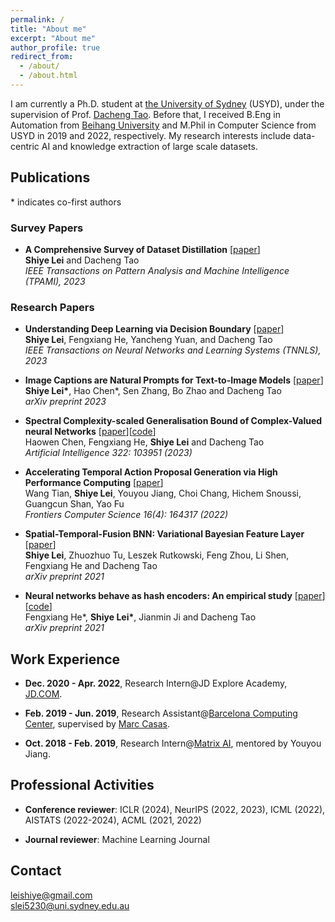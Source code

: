 ```yaml
---
permalink: /
title: "About me"
excerpt: "About me"
author_profile: true
redirect_from: 
  - /about/
  - /about.html
---
```


I am currently a Ph.D. student at [the University of Sydney](https://www.sydney.edu.au/) (USYD), under the supervision of Prof. [Dacheng Tao](https://www.sydney.edu.au/engineering/about/our-people/academic-staff/dacheng-tao.html). Before that, I received B.Eng in Automation from [Beihang University](https://ev.buaa.edu.cn/) and M.Phil in Computer Science from USYD in 2019 and 2022, respectively. My research interests include data-centric AI and knowledge extraction of large scale datasets.



Publications
-----

\* indicates co-first authors

### Survey Papers
- **A Comprehensive Survey of Dataset Distillation** [[paper](https://doi.org/10.1109/TPAMI.2023.3322540)] \
  **Shiye Lei** and Dacheng Tao \
  *IEEE Transactions on Pattern Analysis and Machine Intelligence (TPAMI), 2023*

### Research Papers

- **Understanding Deep Learning via Decision Boundary** [[paper](https://arxiv.org/pdf/2206.01515.pdf)] \
  **Shiye Lei**, Fengxiang He, Yancheng Yuan, and Dacheng Tao \
  *IEEE Transactions on Neural Networks and Learning Systems (TNNLS), 2023*

- **Image Captions are Natural Prompts for Text-to-Image Models** [[paper](https://arxiv.org/pdf/2307.08526.pdf)] \
  **Shiye Lei\***, Hao Chen\*, Sen Zhang, Bo Zhao and Dacheng Tao \
  *arXiv preprint 2023*

- **Spectral Complexity-scaled Generalisation Bound of Complex-Valued neural Networks** [[paper](https://doi.org/10.1016/j.artint.2023.103951)][[code](https://github.com/LeavesLei/cvnn_generalization)] \
  Haowen Chen, Fengxiang He, **Shiye Lei** and Dacheng Tao \
  *Artificial Intelligence 322: 103951 (2023)*


- **Accelerating Temporal Action Proposal Generation via High Performance Computing** [[paper](https://doi.org/10.1007/s11704-021-0173-7)] \
  Wang Tian, **Shiye Lei**, Youyou Jiang, Choi Chang, Hichem Snoussi, Guangcun Shan, Yao Fu \
  *Frontiers Computer Science 16(4): 164317 (2022)*

- **Spatial-Temporal-Fusion BNN: Variational Bayesian Feature Layer** [[paper](https://arxiv.org/pdf/2112.06281.pdf)] \
  **Shiye Lei**, Zhuozhuo Tu, Leszek Rutkowski, Feng Zhou, Li Shen, Fengxiang He and Dacheng Tao \
  *arXiv preprint 2021*

- **Neural networks behave as hash encoders: An empirical study** [[paper](https://arxiv.org/pdf/2101.05490.pdf)][[code](https://github.com/LeavesLei/activation-code)] \
  Fengxiang He\*, **Shiye Lei\***, Jianmin Ji and Dacheng Tao \
  *arXiv preprint 2021*


Work Experience
-----

- **Dec. 2020 - Apr. 2022**, Research Intern@JD Explore Academy, [JD.COM](https://corporate.jd.com/home).

- **Feb. 2019 - Jun. 2019**, Research Assistant@[Barcelona Computing Center](https://www.bsc.es/), supervised by [Marc Casas](https://www.bsc.es/casas-marc).

- **Oct. 2018 - Feb. 2019**, Research Intern@[Matrix AI](https://www.matrix.io/), mentored by Youyou Jiang.


Professional Activities
-----
- **Conference reviewer**: ICLR (2024), NeurIPS (2022, 2023), ICML (2022), AISTATS (2022-2024), ACML (2021, 2022)

- **Journal reviewer**: Machine Learning Journal


Contact
-----
[leishiye@gmail.com](mailto:leishiye@gmail.com)  
[slei5230@uni.sydney.edu.au](mailto:slei5230@uni.sydney.edu.au) 

